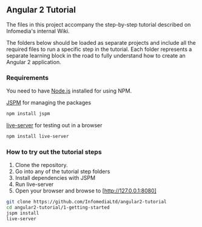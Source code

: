 ## Angular 2 Tutorial

The files in this project accompany the step-by-step tutorial described on Infomedia's internal Wiki.

The folders below should be loaded as separate projects and include all the required files to run a specific step in the tutorial. Each folder represents a separate learning block in the road to fully understand how to create an Angular 2 application.

### Requirements

You need to have [Node.js] installed for using NPM.

[JSPM] for managing the packages

```sh
npm install jspm
```

[live-server] for testing out in a browser

```sh
npm install live-server
```


### How to try out the tutorial steps

1. Clone the repository.
2. Go into any of the tutorial step folders
3. Install dependencies with JSPM
4. Run live-server
5. Open your browser and browse to [http://127.0.0.1:8080]

```sh
git clone https://github.com/InfomediaLtd/angular2-tutorial
cd angular2-tutorial/1-getting-started
jspm install
live-server
```

[//]: # (reference links)
[Node.js]: <https://nodejs.org/en/download/>
[JSPM]: <http://jspm.io/>
[live-server]: <https://www.npmjs.com/package/live-server>
[http://127.0.0.1:8080]: <http://127.0.0.1:8080>